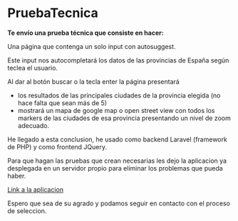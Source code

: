 # PruebaTecnica

**Te envío una prueba técnica que consiste en hacer:**
 
Una página que contenga un solo input con autosuggest.

Este input nos autocompletará los datos de las provincias de España según teclea el usuario.

Al dar al botón buscar o la tecla enter la página presentará
-  los resultados de las principales ciudades de la provincia elegida (no hace falta que sean más de 5)
-  mostrará un mapa de google map o open street view con todos los markers
de las ciudades de esa provincia presentando un nivel de zoom adecuado.


He llegado a esta conclusion, he usado como backend Laravel (framework de PHP) y como frontend JQuery.

Para que hagan las pruebas que crean necesarias les dejo la aplicacion ya desplegada en un servidor propio para eliminar los problemas que pueda haber.

[Link a la aplicacion](http://shopception.tk/pruebaTecnica)

Espero que sea de su agrado y podamos seguir en contacto con el proceso de seleccion.
